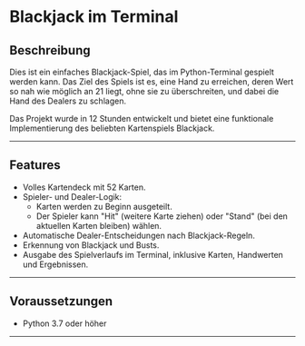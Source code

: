# Blackjack im Terminal

## **Beschreibung**
Dies ist ein einfaches Blackjack-Spiel, das im Python-Terminal gespielt werden kann. Das Ziel des Spiels ist es, eine Hand zu erreichen, deren Wert so nah wie möglich an 21 liegt, ohne sie zu überschreiten, und dabei die Hand des Dealers zu schlagen.

Das Projekt wurde in 12 Stunden entwickelt und bietet eine funktionale Implementierung des beliebten Kartenspiels Blackjack.

---

## **Features**
- Volles Kartendeck mit 52 Karten.
- Spieler- und Dealer-Logik:
  - Karten werden zu Beginn ausgeteilt.
  - Der Spieler kann "Hit" (weitere Karte ziehen) oder "Stand" (bei den aktuellen Karten bleiben) wählen.
- Automatische Dealer-Entscheidungen nach Blackjack-Regeln.
- Erkennung von Blackjack und Busts.
- Ausgabe des Spielverlaufs im Terminal, inklusive Karten, Handwerten und Ergebnissen.

---

## **Voraussetzungen**
- Python 3.7 oder höher

---